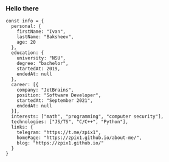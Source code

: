 ### Hello there

```JS
const info = {
  personal: {
    firstName: "Ivan",
    lastName: "Baksheev",
    age: 20
  },
  education: {
    university: "NSU",
    degree: "bachelor",
    startedAt: 2019,
    endedAt: null
  },
  career: [{
    company: "JetBrains",
    position: "Software Developer",
    startedAt: "September 2021",
    endedAt: null
  }],
  interests: ["math", "programming", "computer security"],
  technologies: ["JS/TS", "C/C++", "Python"],
  links: {
    telegram: "https://t.me/zpix1",
    homePage: "https://zpix1.github.io/about-me/",
    blog: "https://zpix1.github.io/"
  }
}
```


<!--
**zpix1/zpix1** is a ✨ _special_ ✨ repository because its `README.md` (this file) appears on your GitHub profile.

Here are some ideas to get you started:

- 🔭 I’m currently working on ...
- 🌱 I’m currently learning ...
- 👯 I’m looking to collaborate on ...
- 🤔 I’m looking for help with ...
- 💬 Ask me about ...
- 📫 How to reach me: ...
- 😄 Pronouns: ...
- ⚡ Fun fact: ...
-->
